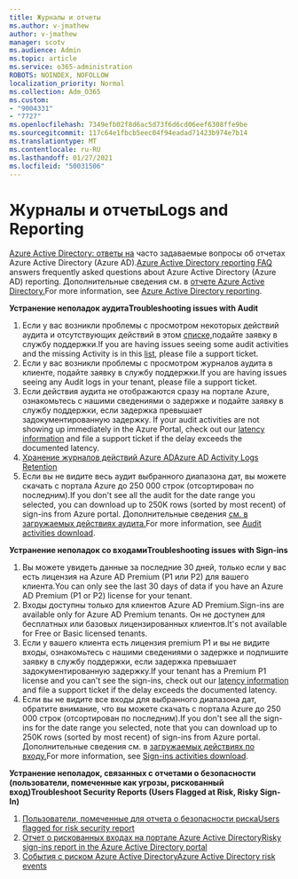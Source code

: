 ```yaml
---
title: Журналы и отчеты
ms.author: v-jmathew
author: v-jmathew
manager: scotv
ms.audience: Admin
ms.topic: article
ms.service: o365-administration
ROBOTS: NOINDEX, NOFOLLOW
localization_priority: Normal
ms.collection: Adm_O365
ms.custom:
- "9004331"
- "7727"
ms.openlocfilehash: 7349efb02f8d6ac5d73f6d6cd06eef6308ffe9be
ms.sourcegitcommit: 117c64e1fbcb5eec04f94eadad71423b974e7b14
ms.translationtype: MT
ms.contentlocale: ru-RU
ms.lasthandoff: 01/27/2021
ms.locfileid: "50031506"
---
```

# <a name="logs-and-reporting"></a><span data-ttu-id="f0896-102">Журналы и отчеты</span><span class="sxs-lookup"><span data-stu-id="f0896-102">Logs and Reporting</span></span>

<span data-ttu-id="f0896-103">[Azure Active Directory: ответы на](https://docs.microsoft.com/azure/active-directory/active-directory-reporting-faq) часто задаваемые вопросы об отчетах Azure Active Directory (Azure AD).</span><span class="sxs-lookup"><span data-stu-id="f0896-103">[Azure Active Directory reporting FAQ](https://docs.microsoft.com/azure/active-directory/active-directory-reporting-faq) answers frequently asked questions about Azure Active Directory (Azure AD) reporting.</span></span> <span data-ttu-id="f0896-104">Дополнительные сведения см. в [отчете Azure Active Directory.](https://docs.microsoft.com/azure/active-directory/reports-monitoring/overview-reports)</span><span class="sxs-lookup"><span data-stu-id="f0896-104">For more information, see [Azure Active Directory reporting](https://docs.microsoft.com/azure/active-directory/reports-monitoring/overview-reports).</span></span>

<span data-ttu-id="f0896-105">**Устранение неполадок аудита**</span><span class="sxs-lookup"><span data-stu-id="f0896-105">**Troubleshooting issues with Audit**</span></span>

1. <span data-ttu-id="f0896-106">Если у вас возникли проблемы с просмотром некоторых действий аудита и отсутствующих действий в этом [списке,](https://docs.microsoft.com/azure/active-directory/reports-monitoring/reference-audit-activities)подайте заявку в службу поддержки.</span><span class="sxs-lookup"><span data-stu-id="f0896-106">If you are having issues seeing some audit activities and the missing Activity is in this [list](https://docs.microsoft.com/azure/active-directory/reports-monitoring/reference-audit-activities), please file a support ticket.</span></span>
2. <span data-ttu-id="f0896-107">Если у вас возникли проблемы с просмотром журналов аудита в клиенте, подайте заявку в службу поддержки.</span><span class="sxs-lookup"><span data-stu-id="f0896-107">If you are having issues seeing any Audit logs in your tenant, please file a support ticket.</span></span>
3. <span data-ttu-id="f0896-108">Если действия аудита не отображаются сразу на портале Azure, ознакомьтесь с нашими сведениями о задержке и подайте заявку в службу поддержки, если задержка превышает задокументированную задержку. [](https://docs.microsoft.com/azure/active-directory/reports-monitoring/reference-reports-latencies)</span><span class="sxs-lookup"><span data-stu-id="f0896-108">If your audit activities are not showing up immediately in the Azure Portal, check out our [latency information](https://docs.microsoft.com/azure/active-directory/reports-monitoring/reference-reports-latencies) and file a support ticket if the delay exceeds the documented latency.</span></span>
4. [<span data-ttu-id="f0896-109">Хранение журналов действий Azure AD</span><span class="sxs-lookup"><span data-stu-id="f0896-109">Azure AD Activity Logs Retention</span></span>](https://docs.microsoft.com/azure/active-directory/reports-monitoring/reference-reports-data-retention)
5. <span data-ttu-id="f0896-110">Если вы не видите весь аудит выбранного диапазона дат, вы можете скачать с портала Azure до 250 000 строк (отсортирован по последним).</span><span class="sxs-lookup"><span data-stu-id="f0896-110">If you don't see all the audit for the date range you selected, you can download up to 250K rows (sorted by most recent) of sign-ins from Azure portal.</span></span> <span data-ttu-id="f0896-111">Дополнительные сведения [см. в загружаемых действиях аудита.](https://docs.microsoft.com/azure/active-directory/reports-monitoring/quickstart-download-audit-report)</span><span class="sxs-lookup"><span data-stu-id="f0896-111">For more information, see [Audit activities download](https://docs.microsoft.com/azure/active-directory/reports-monitoring/quickstart-download-audit-report).</span></span>

<span data-ttu-id="f0896-112">**Устранение неполадок со входами**</span><span class="sxs-lookup"><span data-stu-id="f0896-112">**Troubleshooting issues with Sign-ins**</span></span>

1. <span data-ttu-id="f0896-113">Вы можете увидеть данные за последние 30 дней, только если у вас есть лицензия на Azure AD Premium (P1 или P2) для вашего клиента.</span><span class="sxs-lookup"><span data-stu-id="f0896-113">You can only see the last 30 days of data if you have an Azure AD Premium (P1 or P2) license for your tenant.</span></span>
2. <span data-ttu-id="f0896-114">Входы доступны только для клиентов Azure AD Premium.</span><span class="sxs-lookup"><span data-stu-id="f0896-114">Sign-ins are available only for Azure AD Premium tenants.</span></span> <span data-ttu-id="f0896-115">Он не доступен для бесплатных или базовых лицензированных клиентов.</span><span class="sxs-lookup"><span data-stu-id="f0896-115">It's not available for Free or Basic licensed tenants.</span></span>
3. <span data-ttu-id="f0896-116">Если у вашего клиента есть лицензия premium P1 и вы не [](https://docs.microsoft.com/azure/active-directory/reports-monitoring/reference-reports-latencies) видите входы, ознакомьтесь с нашими сведениями о задержке и подпишите заявку в службу поддержки, если задержка превышает задокументированную задержку.</span><span class="sxs-lookup"><span data-stu-id="f0896-116">If your tenant has a Premium P1 license and you can't see the sign-ins, check out our [latency information](https://docs.microsoft.com/azure/active-directory/reports-monitoring/reference-reports-latencies) and file a support ticket if the delay exceeds the documented latency.</span></span>
4. <span data-ttu-id="f0896-117">Если вы не видите все входы для выбранного диапазона дат, обратите внимание, что вы можете скачать с портала Azure до 250 000 строк (отсортирован по последним).</span><span class="sxs-lookup"><span data-stu-id="f0896-117">If you don't see all the sign-ins for the date range you selected, note that you can download up to 250K rows (sorted by most recent) of sign-ins from Azure portal.</span></span> <span data-ttu-id="f0896-118">Дополнительные сведения см. в [загружаемых действиях по входу.](https://docs.microsoft.com/azure/active-directory/reports-monitoring/concept-sign-ins#download-sign-in-activities)</span><span class="sxs-lookup"><span data-stu-id="f0896-118">For more information, see [Sign-ins activities download](https://docs.microsoft.com/azure/active-directory/reports-monitoring/concept-sign-ins#download-sign-in-activities).</span></span>

<span data-ttu-id="f0896-119">**Устранение неполадок, связанных с отчетами о безопасности (пользователи, помеченные как угрозы, рискованный вход)**</span><span class="sxs-lookup"><span data-stu-id="f0896-119">**Troubleshoot Security Reports (Users Flagged at Risk, Risky Sign-In)**</span></span>

1. [<span data-ttu-id="f0896-120">Пользователи, помеченные для отчета о безопасности риска</span><span class="sxs-lookup"><span data-stu-id="f0896-120">Users flagged for risk security report</span></span>](https://docs.microsoft.com/azure/active-directory/reports-monitoring/concept-user-at-risk)
2. [<span data-ttu-id="f0896-121">Отчет о рискованных входах на портале Azure Active Directory</span><span class="sxs-lookup"><span data-stu-id="f0896-121">Risky sign-ins report in the Azure Active Directory portal</span></span>](https://docs.microsoft.com/azure/active-directory/reports-monitoring/concept-risky-sign-ins)
3. [<span data-ttu-id="f0896-122">События с риском Azure Active Directory</span><span class="sxs-lookup"><span data-stu-id="f0896-122">Azure Active Directory risk events</span></span>](https://docs.microsoft.com/azure/active-directory/reports-monitoring/concept-risk-events)
